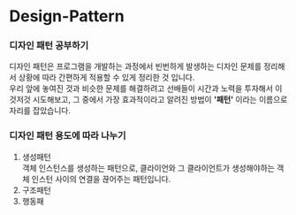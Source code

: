 # Design-Pattern
### 디자인 패턴 공부하기
디자인 패턴은 프로그램을 개발하는 과정에서 빈번하게 발생하는 디자인 문제를 정리해서 상황에 따라 간편하게 적용할 수 있게 정리한 것 입니다.<br>
우리 앞에 놓여진 것과 비슷한 문제를 해결하려고 선배들이 시간과 노력을 투자해서 이것저것 시도해보고, 그 중에서 가장 효과적이라고 알려진 방법이 **'패턴'** 이라는 이름으로 자리를 잡았습니다.

### 디자인 패턴 용도에 따라 나누기
1. 생성패턴 <br>
객체 인스턴스를 생성하는 패턴으로, 클라이언와 그 클라이언트가 생성해야하는 객체 인스턴 사이의 연결을 끊어주는 패턴입니다.
2. 구조패턴
3. 행동패


